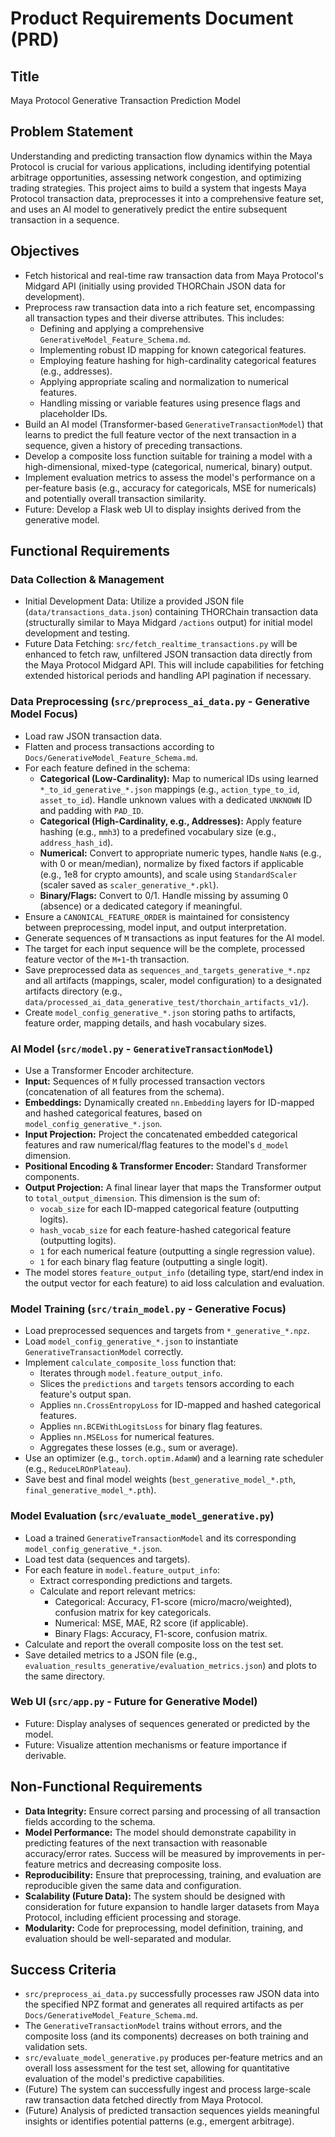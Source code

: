 # Product Requirements Document (PRD)

## Title
Maya Protocol Generative Transaction Prediction Model

## Problem Statement
Understanding and predicting transaction flow dynamics within the Maya Protocol is crucial for various applications, including identifying potential arbitrage opportunities, assessing network congestion, and optimizing trading strategies. This project aims to build a system that ingests Maya Protocol transaction data, preprocesses it into a comprehensive feature set, and uses an AI model to generatively predict the entire subsequent transaction in a sequence.

## Objectives
- Fetch historical and real-time raw transaction data from Maya Protocol's Midgard API (initially using provided THORChain JSON data for development).
- Preprocess raw transaction data into a rich feature set, encompassing all transaction types and their diverse attributes. This includes:
    - Defining and applying a comprehensive `GenerativeModel_Feature_Schema.md`.
    - Implementing robust ID mapping for known categorical features.
    - Employing feature hashing for high-cardinality categorical features (e.g., addresses).
    - Applying appropriate scaling and normalization to numerical features.
    - Handling missing or variable features using presence flags and placeholder IDs.
- Build an AI model (Transformer-based `GenerativeTransactionModel`) that learns to predict the full feature vector of the next transaction in a sequence, given a history of preceding transactions.
- Develop a composite loss function suitable for training a model with a high-dimensional, mixed-type (categorical, numerical, binary) output.
- Implement evaluation metrics to assess the model's performance on a per-feature basis (e.g., accuracy for categoricals, MSE for numericals) and potentially overall transaction similarity.
- Future: Develop a Flask web UI to display insights derived from the generative model.

## Functional Requirements

### Data Collection & Management
- Initial Development Data: Utilize a provided JSON file (`data/transactions_data.json`) containing THORChain transaction data (structurally similar to Maya Midgard `/actions` output) for initial model development and testing.
- Future Data Fetching: `src/fetch_realtime_transactions.py` will be enhanced to fetch raw, unfiltered JSON transaction data directly from the Maya Protocol Midgard API. This will include capabilities for fetching extended historical periods and handling API pagination if necessary.

### Data Preprocessing (`src/preprocess_ai_data.py` - Generative Model Focus)
- Load raw JSON transaction data.
- Flatten and process transactions according to `Docs/GenerativeModel_Feature_Schema.md`.
- For each feature defined in the schema:
    - **Categorical (Low-Cardinality):** Map to numerical IDs using learned `*_to_id_generative_*.json` mappings (e.g., `action_type_to_id`, `asset_to_id`). Handle unknown values with a dedicated `UNKNOWN` ID and padding with `PAD_ID`.
    - **Categorical (High-Cardinality, e.g., Addresses):** Apply feature hashing (e.g., `mmh3`) to a predefined vocabulary size (e.g., `address_hash_id`).
    - **Numerical:** Convert to appropriate numeric types, handle `NaN`s (e.g., with 0 or mean/median), normalize by fixed factors if applicable (e.g., 1e8 for crypto amounts), and scale using `StandardScaler` (scaler saved as `scaler_generative_*.pkl`).
    - **Binary/Flags:** Convert to 0/1. Handle missing by assuming 0 (absence) or a dedicated category if meaningful.
- Ensure a `CANONICAL_FEATURE_ORDER` is maintained for consistency between preprocessing, model input, and output interpretation.
- Generate sequences of `M` transactions as input features for the AI model.
- The target for each input sequence will be the complete, processed feature vector of the `M+1`-th transaction.
- Save preprocessed data as `sequences_and_targets_generative_*.npz` and all artifacts (mappings, scaler, model configuration) to a designated artifacts directory (e.g., `data/processed_ai_data_generative_test/thorchain_artifacts_v1/`).
- Create `model_config_generative_*.json` storing paths to artifacts, feature order, mapping details, and hash vocabulary sizes.

### AI Model (`src/model.py` - `GenerativeTransactionModel`)
- Use a Transformer Encoder architecture.
- **Input:** Sequences of `M` fully processed transaction vectors (concatenation of all features from the schema).
- **Embeddings:** Dynamically created `nn.Embedding` layers for ID-mapped and hashed categorical features, based on `model_config_generative_*.json`.
- **Input Projection:** Project the concatenated embedded categorical features and raw numerical/flag features to the model's `d_model` dimension.
- **Positional Encoding & Transformer Encoder:** Standard Transformer components.
- **Output Projection:** A final linear layer that maps the Transformer output to `total_output_dimension`. This dimension is the sum of:
    - `vocab_size` for each ID-mapped categorical feature (outputting logits).
    - `hash_vocab_size` for each feature-hashed categorical feature (outputting logits).
    - `1` for each numerical feature (outputting a single regression value).
    - `1` for each binary flag feature (outputting a single logit).
- The model stores `feature_output_info` (detailing type, start/end index in the output vector for each feature) to aid loss calculation and evaluation.

### Model Training (`src/train_model.py` - Generative Focus)
- Load preprocessed sequences and targets from `*_generative_*.npz`.
- Load `model_config_generative_*.json` to instantiate `GenerativeTransactionModel` correctly.
- Implement `calculate_composite_loss` function that:
    - Iterates through `model.feature_output_info`.
    - Slices the `predictions` and `targets` tensors according to each feature's output span.
    - Applies `nn.CrossEntropyLoss` for ID-mapped and hashed categorical features.
    - Applies `nn.BCEWithLogitsLoss` for binary flag features.
    - Applies `nn.MSELoss` for numerical features.
    - Aggregates these losses (e.g., sum or average).
- Use an optimizer (e.g., `torch.optim.AdamW`) and a learning rate scheduler (e.g., `ReduceLROnPlateau`).
- Save best and final model weights (`best_generative_model_*.pth`, `final_generative_model_*.pth`).

### Model Evaluation (`src/evaluate_model_generative.py`)
- Load a trained `GenerativeTransactionModel` and its corresponding `model_config_generative_*.json`.
- Load test data (sequences and targets).
- For each feature in `model.feature_output_info`:
    - Extract corresponding predictions and targets.
    - Calculate and report relevant metrics:
        - Categorical: Accuracy, F1-score (micro/macro/weighted), confusion matrix for key categoricals.
        - Numerical: MSE, MAE, R2 score (if applicable).
        - Binary Flags: Accuracy, F1-score, confusion matrix.
- Calculate and report the overall composite loss on the test set.
- Save detailed metrics to a JSON file (e.g., `evaluation_results_generative/evaluation_metrics.json`) and plots to the same directory.

### Web UI (`src/app.py` - Future for Generative Model)
- Future: Display analyses of sequences generated or predicted by the model.
- Future: Visualize attention mechanisms or feature importance if derivable.

## Non-Functional Requirements
- **Data Integrity:** Ensure correct parsing and processing of all transaction fields according to the schema.
- **Model Performance:** The model should demonstrate capability in predicting features of the next transaction with reasonable accuracy/error rates. Success will be measured by improvements in per-feature metrics and decreasing composite loss.
- **Reproducibility:** Ensure that preprocessing, training, and evaluation are reproducible given the same data and configuration.
- **Scalability (Future Data):** The system should be designed with consideration for future expansion to handle larger datasets from Maya Protocol, including efficient processing and storage.
- **Modularity:** Code for preprocessing, model definition, training, and evaluation should be well-separated and modular.

## Success Criteria
- `src/preprocess_ai_data.py` successfully processes raw JSON data into the specified NPZ format and generates all required artifacts as per `Docs/GenerativeModel_Feature_Schema.md`.
- The `GenerativeTransactionModel` trains without errors, and the composite loss (and its components) decreases on both training and validation sets.
- `src/evaluate_model_generative.py` produces per-feature metrics and an overall loss assessment for the test set, allowing for quantitative evaluation of the model's predictive capabilities.
- (Future) The system can successfully ingest and process large-scale raw transaction data fetched directly from Maya Protocol.
- (Future) Analysis of predicted transaction sequences yields meaningful insights or identifies potential patterns (e.g., emergent arbitrage).